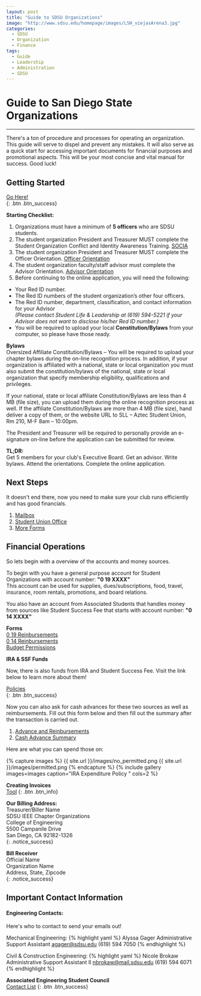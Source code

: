```yaml
---
layout: post
title: "Guide to SDSU Organizations"
image: "http://www.sdsu.edu/homepage/images/LSH_viejasArena3.jpg"
categories:
  - SDSU
  - Organization
  - Finance
tags:
  - Guide
  - Leadership
  - Administration
  - SDSU
---
```


# Guide to San Diego State Organizations
---

There's a ton of procedure and processes for operating an organization. This guide will serve to dispel and prevent any mistakes. It will also serve as a quick start for accessing important documents for financial purposes and promotional aspects. This will be your most concise and vital manual for success. Good luck!

Getting Started  
---
[Go Here!](http://sll.sdsu.edu/student_affairs/sll/start-renew.aspx)  
{: .btn .btn_success}  

**Starting Checklist:**  
1. Organizations must have a minimum of **5 officers** who are SDSU students.
2. The student organization President and Treasurer MUST complete the Student Organization Conflict and Identity Awareness Training.   [SOCIA](http://sll.sdsu.edu/student_affairs/sll/diversity-training.aspx)
3. The student organization President and Treasurer MUST complete the Officer Orientation. [Officer Orientation](http://go.sdsu.edu/student_affairs/sll/oo-intro.aspx)  
4. The student organization faculty/staff advisor must complete the Advisor Orientation. [Advisor Orientation](http://go.sdsu.edu/student_affairs/sll/ao-toc.aspx)  
5. Before continuing to the online application, you will need the following:
  * Your Red ID number.  
  * The Red ID numbers of the student organization’s other four officers.
  * The Red ID number, department, classification, and contact information for your Advisor  
   *(Please contact Student Life & Leadership at (619) 594-5221 if your Advisor does not want to disclose his/her Red ID number.)*
  * You will be required to upload your local **Constitution/Bylaws** from your computer, so please have those ready.

**Bylaws**  
Oversized Affiliate Constitution/Bylaws – You will be required to upload your chapter bylaws during the on-line recognition process. In addition, if your organization is affiliated with a national, state or local organization you must also submit the constitution/bylaws of the national, state or local organization that specify membership eligibility, qualifications and privileges.  

If your national, state or local affiliate Constitution/Bylaws are less than 4 MB (file size), you can upload them during the online recognition process as well. If the affiliate Constitution/Bylaws are more than 4 MB (file size), hand deliver a copy of them, or the website URL to SLL – Aztec Student Union, Rm 210, M-F 8am – 10:00pm.  

The President and Treasurer will be required to personally provide an e-signature on-line before the application can be submitted for review.  

**TL;DR:**  
Get 5 members for your club's Executive Board. Get an advisor. Write bylaws. Attend the orientations. Complete the online application.  

Next Steps
---
It doesn't end there, now you need to make sure your club runs efficiently and has good financials.

1. [Mailbox](https://docs.google.com/forms/d/e/1FAIpQLSdOaVeOG3o9Y5_wwobPfr3ntl8ToPWxncr-ZaqnXojD-oWFmQ/viewform)
2. [Student Union Office](http://sll.sdsu.edu/student_affairs/sll/files/05409-Spring2016Office_Space_Agreementdocx-1.pdf)
3. [More Forms](http://sll.sdsu.edu/student_affairs/sll/forms.aspx)


Financial Operations
---
So lets begin with a overview of the accounts and money sources.  

To begin with you have a general purpose account for Student Organizations with account number: **"0 19 XXXX"**  
This account can be used for supplies, dues/subscriptions, food, travel, insurance, room rentals, promotions, and board relations.  

You also have an account from Associated Students that handles money from sources like Student Success Fee that starts with account number:  **"0 14 XXXX"**  

**Forms**  
[0 19 Reinbursements](http://sll.sdsu.edu/student_affairs/sll/files/07130-SO-CheckRequest.pdf)  
[0 14 Reinbursements](https://drive.google.com/file/d/0B_a8dAD49dXnbGN5VW5hMS1Oa1k/view?usp=sharing)  
[Budget Permissions](https://drive.google.com/file/d/0B_a8dAD49dXnWDZkaEw3RHJibjA/view?usp=sharing)  

**IRA & SSF Funds**  

Now, there is also funds from IRA and Student Success Fee. Visit the link below to learn more about them!  

[Policies](http://bfa.sdsu.edu/ap/pdf/irapolicy.pdf)  
{: .btn .btn_success}  

Now you can also ask for cash advances for these two sources as well as reimbursements. Fill out this form below and then fill out the summary after the transaction is carried out.
1. [Advance and Reinbursements](https://drive.google.com/file/d/0B_a8dAD49dXnaEN6eW5BZG9IQkU/view?usp=sharing)
2. [Cash Advance Summary](http://bfa.sdsu.edu/ap/pdf/iracash.pdf)

Here are what you can spend those on:  

{% capture images %}
  {{ site.url }}/images/no_permitted.png
  {{ site.url }}/images/permitted.png
{% endcapture %}
{% include gallery images=images caption="IRA Expenditure Policy " cols=2 %}

**Creating Invoices**  
[Tool](https://invoicehome.com/invoices)
{: .btn .btn_info}

**Our Billing Address:**  
Treasurer/Biller Name  
SDSU IEEE Chapter Organizations  
College of Engineering  
5500 Campanile Drive  
San Diego, CA 92182-1326  
{: .notice_success}

**Bill Receiver**  
Official Name  
Organization Name  
Address, State, Zipcode  
{: .notice_success}


Important Contact Information
---  


#### Engineering Contacts:
Here's who to contact to send your emails out!  

Mechanical Engineering:
{% highlight yaml %}
Alyssa Gager
Administrative Support Assistant
agager@sdsu.edu
(619) 594 7050
{% endhighlight %}

Civil & Construction Engineering:
{% highlight yaml %}
Nicole Brokaw
Administrative Support Assistant II
nbrokaw@mail.sdsu.edu
(619) 594 6071
{% endhighlight %}

**Associated Engineering Student Council**  
[Contact List](https://docs.google.com/spreadsheets/d/16AorpdgAJ-ppjyJaod7Eod_d5SNMruwauErdGPTFAjk/edit?usp=sharing)
{: .btn .btn_success}  
